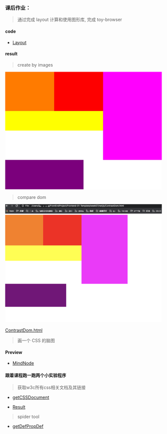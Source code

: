 ### 课后作业：

> 通过完成 layout 计算和使用图形库, 完成 toy-browser

#### code
- [Layout](./net/js/layout.js)

#### result
> create by images

![image](./net/js/dom.jpg)

> compare dom

![image](./ContrastDom.png)

[ContrastDom.html](./net/js/ContrastDom.html)


> 画一个 CSS 的脑图

#### Preview

- [MindNode](./reLearnCSS.mindnode)

#### 跟着课程跑一跑两个小实验程序

> 获取w3c所有css相关文档及其链接

- [getCSSDocument](./collect/getCSSDocument.js)

- [Result](./collect/cssDocument.json)

> spider tool

- [getDefPropDef](./collect/getDefPropDef.js)
